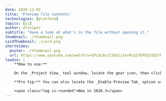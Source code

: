 ```yaml
---
date: 2020-12-03
title: 'Preview file contents'
technologies: [platform]
topics: [ui]
author: dlsniper
subtitle: "Have a look at what's in the file without opening it."
thumbnail: ./thumbnail.png
cardThumbnail: ./card.png
shortVideo:
  poster: ./thumbnail.png
  url: https://www.youtube.com/watch?v=GPu3L9sJJ3U&list=PLQ176FUIyIUZrbrlz4AY1V8VzBJKZyVlW&index=97
leadin: |
    **How to use:**

    On the _Project View_ tool window, locate the gear icon, then click on it and select **Enable Preview Tab** option. After that, click on a file in the _Project View_ and it will allow you to preview its contents without creating a new tab that you then need to close. 

    **Pro tip:** You can also locate the _Enable Preview Tab_ option using _Search Everywhere_, _Shift + Shift_, and turn it on.

    <span class="tag is-rounded">New in 2020.3</span>
---
```

